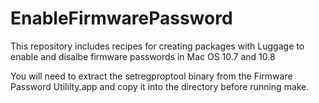 EnableFirmwarePassword
======================

This repository includes recipes for creating packages with Luggage to enable and disalbe firmware passwords in Mac OS 10.7 and 10.8   

You will need to extract the setregproptool binary from the Firmware Password Utililty.app and copy it into the directory before running make.   
 
